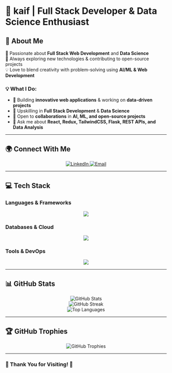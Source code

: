 # **🚀 kaif | Full Stack Developer & Data Science Enthusiast**

<!-- <div align="center">
  <img src="https://raw.githubusercontent.com/kaif10op/kaif10op/main/banner_github.png" alt="GitHub Banner" width="100%"/>
</div>   -->

## **👋 About Me**

🌟 Passionate about **Full Stack Web Development** and **Data Science**  
🚀 Always exploring new technologies & contributing to open-source projects  
💡 Love to blend creativity with problem-solving using **AI/ML & Web Development**

### **💡 What I Do:**

- 🔭 Building **innovative web applications** & working on **data-driven projects**
- 🌱 Upskilling in **Full Stack Development** & **Data Science**
- 🤝 Open to **collaborations** in **AI, ML, and open-source projects**
- 💬 Ask me about **React, Redux, TailwindCSS, Flask, REST APIs, and Data Analysis**

---

## **🌍 Connect With Me**

<p align="center">
  <a href="https://linkedin.com/in/shivam-kumar-a63b0927b/">
    <img src="https://img.shields.io/badge/LinkedIn-%230077B5.svg?style=for-the-badge&logo=linkedin&logoColor=white" alt="LinkedIn"/>
  </a>
  <a href="mailto:svm.singh.01@gmail.com">
    <img src="https://img.shields.io/badge/Email-D14836?style=for-the-badge&logo=gmail&logoColor=white" alt="Email"/>
  </a>
</p>

---

## **💻 Tech Stack**

### **Languages & Frameworks**

<p align="center">
  <img src="https://skillicons.dev/icons?i=c,java,js,ts,python,html,css,react,nextjs,redux,tailwind,flask,django,nodejs,express,fastapi" />
</p>

### **Databases & Cloud**

<p align="center">
  <img src="https://skillicons.dev/icons?i=mongodb,mysql,postgres,aws,vercel,netlify,render" />
</p>

### **Tools & DevOps**

<p align="center">
  <img src="https://skillicons.dev/icons?i=git,github,figma,canva,postman,vscode" />
</p>

---

## **📊 GitHub Stats**

<div align="center">
  <picture>
    <source media="(prefers-color-scheme: dark)" srcset="https://github-readme-stats.vercel.app/api?username=kaif10op&theme=nord">
    <source media="(prefers-color-scheme: light)" srcset="https://github-readme-stats.vercel.app/api?username=kaif10op&theme=buefy">
    <img alt="GitHub Stats" src="https://github-readme-stats.vercel.app/api?username=kaif10op&theme=buefy">
  </picture>
</div>

<div align="center">
  <picture>
    <source media="(prefers-color-scheme: dark)" srcset="https://streak-stats.demolab.com/?user=kaif10op&theme=nord">
    <source media="(prefers-color-scheme: light)" srcset="https://streak-stats.demolab.com/?user=kaif10op&theme=buefy">
    <img alt="GitHub Streak" src="https://streak-stats.demolab.com/?user=kaif10op&theme=buefy">
  </picture>
</div>

<div align="center">
  <picture>
    <source media="(prefers-color-scheme: dark)" srcset="https://github-readme-stats.vercel.app/api/top-langs?username=kaif10op&show_icons=true&locale=en&layout=compact&theme=nord">
    <source media="(prefers-color-scheme: light)" srcset="https://github-readme-stats.vercel.app/api/top-langs?username=kaif10op&show_icons=true&locale=en&layout=compact&theme=buefy">
    <img alt="Top Languages" src="https://github-readme-stats.vercel.app/api/top-langs?username=kaif10op&show_icons=true&locale=en&layout=compact">
  </picture>
</div>

---

## **🏆 GitHub Trophies**

<div align="center">
  <picture>
    <source media="(prefers-color-scheme: dark)" srcset="https://github-profile-trophy.vercel.app/?username=kaif10op&theme=nord">
    <source media="(prefers-color-scheme: light)" srcset="https://github-profile-trophy.vercel.app/?username=kaif10op&theme=buefy">
    <img alt="GitHub Trophies" src="https://github-profile-trophy.vercel.app/?username=kaif10op&theme=buefy">
  </picture>
</div>

---

<!-- ## **🐍 GitHub Contribution Snake**

<div align="center">
  <picture>
    <source media="(prefers-color-scheme: dark)" srcset="https://raw.githubusercontent.com/kaif10op/kaif10op/output/github-snake-dark.svg">
    <source media="(prefers-color-scheme: light)" srcset="https://raw.githubusercontent.com/kaif10op/kaif10op/output/github-snake.svg">
    <img alt="GitHub Snake" src="https://raw.githubusercontent.com/kaif10op/kaif10op/output/github-snake.svg">
  </picture>
</div>

--- -->
<!--
## **👀 Profile Views**

<p align="center">
  <img src="https://visitcount.itsvg.in/api?id=kaif10op&icon=0&color=0" alt="Profile Views"/>
</p>

--- -->

### **🎯 Thank You for Visiting! 🚀**
